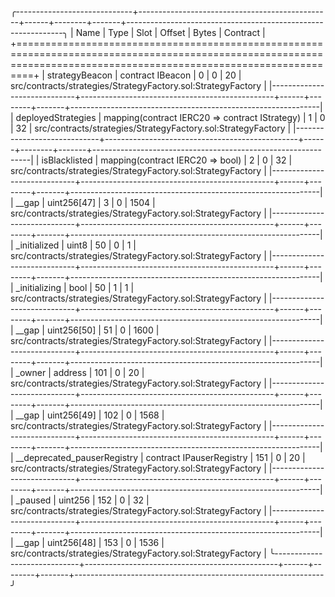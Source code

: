 
╭-----------------------------+------------------------------------------------+------+--------+-------+--------------------------------------------------------------╮
| Name                        | Type                                           | Slot | Offset | Bytes | Contract                                                     |
+=====================================================================================================================================================================+
| strategyBeacon              | contract IBeacon                               | 0    | 0      | 20    | src/contracts/strategies/StrategyFactory.sol:StrategyFactory |
|-----------------------------+------------------------------------------------+------+--------+-------+--------------------------------------------------------------|
| deployedStrategies          | mapping(contract IERC20 => contract IStrategy) | 1    | 0      | 32    | src/contracts/strategies/StrategyFactory.sol:StrategyFactory |
|-----------------------------+------------------------------------------------+------+--------+-------+--------------------------------------------------------------|
| isBlacklisted               | mapping(contract IERC20 => bool)               | 2    | 0      | 32    | src/contracts/strategies/StrategyFactory.sol:StrategyFactory |
|-----------------------------+------------------------------------------------+------+--------+-------+--------------------------------------------------------------|
| __gap                       | uint256[47]                                    | 3    | 0      | 1504  | src/contracts/strategies/StrategyFactory.sol:StrategyFactory |
|-----------------------------+------------------------------------------------+------+--------+-------+--------------------------------------------------------------|
| _initialized                | uint8                                          | 50   | 0      | 1     | src/contracts/strategies/StrategyFactory.sol:StrategyFactory |
|-----------------------------+------------------------------------------------+------+--------+-------+--------------------------------------------------------------|
| _initializing               | bool                                           | 50   | 1      | 1     | src/contracts/strategies/StrategyFactory.sol:StrategyFactory |
|-----------------------------+------------------------------------------------+------+--------+-------+--------------------------------------------------------------|
| __gap                       | uint256[50]                                    | 51   | 0      | 1600  | src/contracts/strategies/StrategyFactory.sol:StrategyFactory |
|-----------------------------+------------------------------------------------+------+--------+-------+--------------------------------------------------------------|
| _owner                      | address                                        | 101  | 0      | 20    | src/contracts/strategies/StrategyFactory.sol:StrategyFactory |
|-----------------------------+------------------------------------------------+------+--------+-------+--------------------------------------------------------------|
| __gap                       | uint256[49]                                    | 102  | 0      | 1568  | src/contracts/strategies/StrategyFactory.sol:StrategyFactory |
|-----------------------------+------------------------------------------------+------+--------+-------+--------------------------------------------------------------|
| __deprecated_pauserRegistry | contract IPauserRegistry                       | 151  | 0      | 20    | src/contracts/strategies/StrategyFactory.sol:StrategyFactory |
|-----------------------------+------------------------------------------------+------+--------+-------+--------------------------------------------------------------|
| _paused                     | uint256                                        | 152  | 0      | 32    | src/contracts/strategies/StrategyFactory.sol:StrategyFactory |
|-----------------------------+------------------------------------------------+------+--------+-------+--------------------------------------------------------------|
| __gap                       | uint256[48]                                    | 153  | 0      | 1536  | src/contracts/strategies/StrategyFactory.sol:StrategyFactory |
╰-----------------------------+------------------------------------------------+------+--------+-------+--------------------------------------------------------------╯

